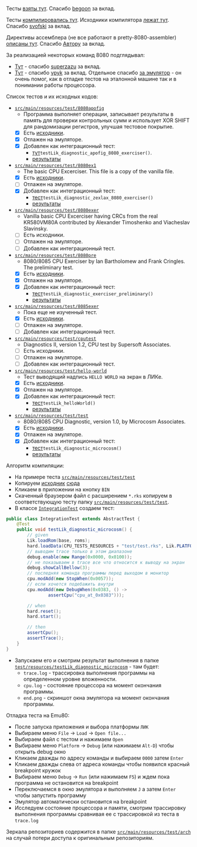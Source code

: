 Тесты [взяты тут](https://github.com/begoon/i8080-core). 
Спасибо [begoon](https://github.com/begoon) за вклад. 

Тесты [компилировались тут](https://svofski.github.io/pretty-8080-assembler). 
Исходники компилятора [лежат тут](https://github.com/svofski/pretty-8080-assembler). 
Спасибо [svofski](https://github.com/svofski) за вклад.

Директивы ассемблера (не все работают в pretty-8080-assembler) 
[описаны тут](https://pasmo.speccy.org/pasmodoc.html). 
Спасибо [Автору](mailto:julian.notfound@gmail.com) за вклад.

За реализацией некоторых команд 8080 подглядывал:
* [Тут](https://github.com/superzazu/8080) - 
  спасибо [superzazu](https://github.com/superzazu/8080) за вклад.
* [Тут](https://github.com/vpyk/emu80v4/blob/master/src/Cpu8080.cpp) - 
  спасибо [vpyk](https://github.com/vpyk) за вклад. 
  Отдельное спасибо [за эмулятор](https://emu80.org/distr/) - он очень помог,
  как в отладке тестов на эталонной машине так и в понимании работы процессора.  
 
Список тестов и их исходных кодов:
- [`src/main/resources/test/8080apofig`](../../../../src/main/resources/test/8080apofig)
  * Программа выполняет операции, записывает результаты в память для проверки контрольных сумм и использует 
    XOR SHIFT для рандомизации регистров, улучшая тестовое покрытие.
  * [x] Есть [исходники](../../../../src/main/resources/test/8080apofig/8080apofig.asm).
  * [x] Отлажен на эмуляторе.
  * [x] Добавлен как интеграционный тест:
    + [тут](../../../../src/test/java/spec/IntegrationTest.java)`testLik_diagnostic_apofig_8080_exerciser()`.
    + [результаты](../../../../src/test/resources/testLik_diagnostic_apofig_8080_exerciser)

- [`src/main/resources/test/8080ex1`](../../../../src/main/resources/test/8080ex1)
  * The basic CPU Excerciser. This file is a copy of the vanilla file.
  * [x] Есть [исходники](../../../../src/main/resources/test/8080ex1/8080ex1.asm).
  * [ ] Отлажен на эмуляторе.
  * [x] Добавлен как интеграционный тест:
    + [тест](../../../../src/test/java/spec/IntegrationTest.java)`testLik_diagnostic_zexlax_8080_exerciser()`
    + [результаты](../../../../src/test/resources/testLik_diagnostic_zexlax_8080_exerciser)
   
- [`src/main/resources/test/8080exer`](../../../../src/main/resources/test/8080exer)
  * Vanilla basic CPU Excerciser having CRCs from the real KR580VM80A
    contributed by Alexander Timoshenko and Viacheslav Slavinsky.
  * [ ] Есть исходники.
  * [ ] Отлажен на эмуляторе.
  * [ ] Добавлен как интеграционный тест.
  
- [`src/main/resources/test/8080pre`](../../../../src/main/resources/test/8080pre)
  * 8080/8085 CPU Exerciser by Ian Bartholomew and Frank Cringles.
    The preliminary test.
  * [x] Есть [исходники](../../../../src/main/resources/test/8080pre/8080pre.asm).
  * [x] Отлажен на эмуляторе.
  * [x] Добавлен как интеграционный тест:
    + [тест](../../../../src/test/java/spec/IntegrationTest.java)`testLik_diagnostic_exerciser_preliminary()`
    + [результаты](../../../../src/test/resources/testLik_diagnostic_exerciser_preliminary)
  
- [`src/main/resources/test/8085exer`](../../../../src/main/resources/test/8085exer)
  * Пока еще не изученный тест.
  * [x] Есть [исходники](../../../../src/main/resources/test/8085exer/8085EXER.MAC).
  * [ ] Отлажен на эмуляторе.
  * [ ] Добавлен как интеграционный тест.
  
- [`src/main/resources/test/cputest`](../../../../src/main/resources/test/cputest)
  * Diagnostics II, version 1.2, CPU test by Supersoft Associates.
  * [ ] Есть исходники.
  * [ ] Отлажен на эмуляторе.
  * [ ] Добавлен как интеграционный тест.
  
- [`src/main/resources/test/hello-world`](../../../../src/main/resources/test/hello-world)
  * Тест выводящий надпись `HELLO WORLD` на экран в ЛИКе.
  * [x] Есть [исходники](../../../../src/main/resources/test/hello-world/hello_world.asm).
  * [x] Отлажен на эмуляторе.
  * [x] Добавлен как интеграционный тест:
    + [тест](../../../../src/test/java/spec/IntegrationTest.java)`testLik_helloWorld()`
    + [результаты](../../../../src/test/resources/testLik_helloWorld)
  
- [`src/main/resources/test/test`](../../../../src/main/resources/test/test)
  * 8080/8085 CPU Diagnostic, version 1.0, by Microcosm Associates.
  * [x] Есть [исходники](../../../../src/main/resources/test/test/test.asm).
  * [x] Отлажен на эмуляторе.
  * [x] Добавлен как интеграционный тест:
    + [тест](../../../../src/test/java/spec/IntegrationTest.java)`testLik_diagnostic_microcosm()`
    + [результаты](../../../../src/test/resources/testLik_diagnostic_microcosm)

Алгоритм компиляции:
- На примере теста [`src/main/resources/test/test`](../../../../src/main/resources/test/test)
- Копируем [исходник](../../../../src/main/resources/test/test/test.asm) 
  [сюда](https://svofski.github.io/pretty-8080-assembler/)
- Кликаем в приложении на кнопку `BIN`
- Скаченный браузером файл с расширением `*.rks` копируем в соответствующую 
  тесту папку [`src/main/resources/test/test`](../../../../src/main/resources/test/test).
- В классе [`IntegrationTest`](../../../../src/test/java/spec/IntegrationTest.java) создаем тест:
```java
public class IntegrationTest extends AbstractTest {
    @Test
    public void testLik_diagnostic_microcosm() {
        // given
        Lik.loadRom(base, roms);
        hard.loadData(CPU_TESTS_RESOURCES + "test/test.rks", Lik.PLATFORM);
        // выводим trace только в этом диапазоне
        debug.enable(new Range(0x0000, 0x0100));
        // не показываем в trace все что относится к выводу на экран
        debug.showCallBellow(3);
        // последняя команда программы перед выходом в монитор
        cpu.modAdd(new StopWhen(0x0057));
        // если хочется подебажить внутри
        cpu.modAdd(new DebugWhen(0x0383, () ->
                assertCpu("cpu_at_0x0383")));

        // when
        hard.reset();
        hard.start();

        // then
        assertCpu();
        assertTrace();
    }
}
```
- Запускаем его и смотрим результат выполнения в папке 
  [`test/resources/testLik_diagnostic_microcosm`](../../../../src/test/resources/testLik_diagnostic_microcosm) - там будет:
  * `trace.log` - трассировка выполнения программы на определенном уровне вложенности.
  * `cpu.log` - состояние процессора на момент окончания программы.
  * `end.png` - скриншот окна эмулятора на момент окончания программы.

Отладка теста на Emu80:
+ После запуска приложения и выбора платформы `ЛИК`
+ Выбираем меню `File` -> `Load` -> `Open file...`
+ Выбираем файл с тестом и нажимаем `Open`
+ Выбираем меню `Platform` -> `Debug` (или нажимаем `Alt-D`) чтобы открыть debug окно
+ Кликаем дважды по адресу команды и выбираем `0000` затем `Enter`
+ Кликаем дважды слева от адреса команды чтобы появился красный breakpoint кружок
+ Выбираем меню `Debug` -> `Run` (или нажимаем `F5`) и ждем пока программа не остановится на breakpoint
+ Переключаемся в окно эмулятора и выполняем `J` а затем `Enter` чтобы запустить программу
+ Эмулятор автоматически остановится на breakpoint
+ Исследуем состояние процессора и памяти, смотрим трассировку выполнения программы сравнивая 
  ее с трассировкой из теста в `trace.log`

Зеркала репозиториев содержится в папке [`src/main/resources/test/arch`](../../../../src/main/resources/test/arch) 
на случай потери доступа к оригинальным репозиториям.
